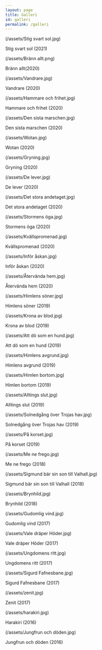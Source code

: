 ```yaml
---
layout: page
title: Galleri
id: galleri
permalink: /galleri
---
```


(/assets/Stig svart sol.jpg)

Stig svart sol (2021)


(/assets/Bränn allt.png)

Bränn allt(2020)


(/assets/Vandrare.jpg)

Vandrare (2020)


(/assets/Hammare och frihet.jpg)

Hammare och frihet (2020)


(/assets/Den sista marschen.jpg)

Den sista marschen (2020)


(/assets/Wotan.jpg)

Wotan (2020)


(/assets/Gryning.jpg)

Gryning (2020)


(/assets/De lever.jpg)

De lever (2020)


(/assets/Det stora andetaget.jpg)

Det stora andetaget (2020)


(/assets/Stormens öga.jpg)

Stormens öga (2020)


(/assets/Kvällspromenad.jpg)

Kvällspromenad (2020)


(/assets/Inför åskan.jpg)

Inför åskan (2020)


(/assets/Återvända hem.jpg)

Återvända hem (2020)


(/assets/Himlens söner.jpg)

Himlens söner (2019)


(/assets/Krona av blod.jpg)

Krona av blod (2019)


(/assets/Att dö som en hund.jpg)

Att dö som en hund (2019)


(/assets/Himlens avgrund.jpg)

Himlens avgrund (2019)


(/assets/Himlen bortom.jpg)

Himlen bortom (2019)


(/assets/Alltings slut.jpg)

Alltings slut (2019)


(/assets/Solnedgång över Trojas hav.jpg)

Solnedgång över Trojas hav (2019)


(/assets/På korset.jpg)

På korset (2019)


(/assets/Me ne frego.jpg)

Me ne frego (2018)


(/assets/Sigmund bär sin son till Valhall.jpg)

Sigmund bär sin son till Valhall (2018)


(/assets/Brynhild.jpg)

Brynhild (2018)


(/assets/Gudomlig vind.jpg)

Gudomlig vind (2017)


(/assets/Vale dräper Höder.jpg)

Vale dräper Höder (2017)


(/assets/Ungdomens ritt.jpg)

Ungdomens ritt (2017)


(/assets/Sigurd Fafnesbane.jpg)

Sigurd Fafnesbane (2017)


(/assets/zenit.jpg)

Zenit (2017)


(/assets/harakiri.jpg)

Harakiri (2016)


(/assets/Jungfrun och döden.jpg)

Jungfrun och döden (2016)